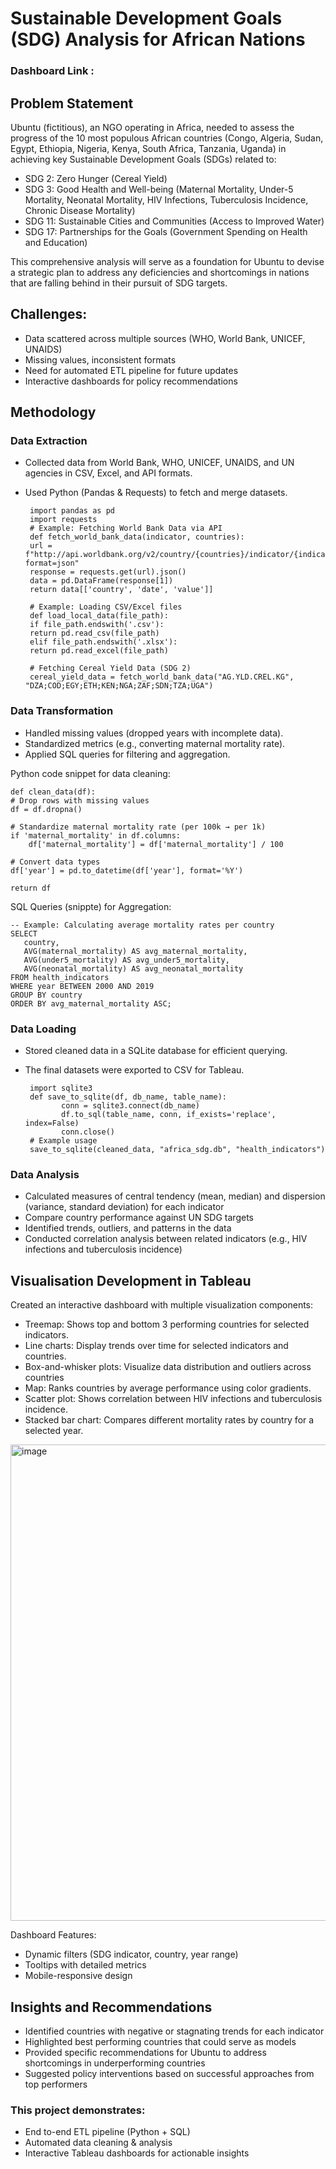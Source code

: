 # Sustainable Development Goals (SDG) Analysis for African Nations

### Dashboard Link : 

## Problem Statement
Ubuntu (fictitious), an NGO operating in Africa, needed to assess the progress of the 10 most populous African countries (Congo, Algeria, Sudan, Egypt, Ethiopia, Nigeria, Kenya, South Africa, Tanzania, Uganda) in achieving key Sustainable Development Goals (SDGs) related to:

- SDG 2: Zero Hunger (Cereal Yield)
- SDG 3: Good Health and Well-being (Maternal Mortality, Under-5 Mortality, Neonatal Mortality, HIV Infections, Tuberculosis Incidence, Chronic Disease Mortality)
- SDG 11: Sustainable Cities and Communities (Access to Improved Water)
- SDG 17: Partnerships for the Goals (Government Spending on Health and Education)

This comprehensive analysis will serve as a foundation for Ubuntu to devise a strategic plan to address any deficiencies and shortcomings in nations that are falling behind in their pursuit of SDG targets.

## Challenges:

- Data scattered across multiple sources (WHO, World Bank, UNICEF, UNAIDS)
- Missing values, inconsistent formats
- Need for automated ETL pipeline for future updates
- Interactive dashboards for policy recommendations

## Methodology

### Data Extraction
- Collected data from World Bank, WHO, UNICEF, UNAIDS, and UN agencies in CSV, Excel, and API formats.
- Used Python (Pandas & Requests) to fetch and merge datasets.

       import pandas as pd
       import requests
       # Example: Fetching World Bank Data via API
       def fetch_world_bank_data(indicator, countries):
       url = f"http://api.worldbank.org/v2/country/{countries}/indicator/{indicator}?format=json" 
       response = requests.get(url).json()
       data = pd.DataFrame(response[1])
       return data[['country', 'date', 'value']]

       # Example: Loading CSV/Excel files
       def load_local_data(file_path):
       if file_path.endswith('.csv'):
       return pd.read_csv(file_path)
       elif file_path.endswith('.xlsx'):
       return pd.read_excel(file_path)
       
       # Fetching Cereal Yield Data (SDG 2)
       cereal_yield_data = fetch_world_bank_data("AG.YLD.CREL.KG", "DZA;COD;EGY;ETH;KEN;NGA;ZAF;SDN;TZA;UGA")


### Data Transformation
- Handled missing values (dropped years with incomplete data).
- Standardized metrics (e.g., converting maternal mortality rate).
- Applied SQL queries for filtering and aggregation.

Python code snippet for data cleaning:

    def clean_data(df):
    # Drop rows with missing values
    df = df.dropna()
    
    # Standardize maternal mortality rate (per 100k → per 1k)
    if 'maternal_mortality' in df.columns:
        df['maternal_mortality'] = df['maternal_mortality'] / 100
    
    # Convert data types
    df['year'] = pd.to_datetime(df['year'], format='%Y')
    
    return df

SQL Queries (snippte) for Aggregation:

    -- Example: Calculating average mortality rates per country
    SELECT 
       country,
       AVG(maternal_mortality) AS avg_maternal_mortality,
       AVG(under5_mortality) AS avg_under5_mortality,
       AVG(neonatal_mortality) AS avg_neonatal_mortality
    FROM health_indicators
    WHERE year BETWEEN 2000 AND 2019
    GROUP BY country
    ORDER BY avg_maternal_mortality ASC;


### Data Loading
- Stored cleaned data in a SQLite database for efficient querying.
- The final datasets were exported to CSV for Tableau.
   
       import sqlite3
       def save_to_sqlite(df, db_name, table_name):
              conn = sqlite3.connect(db_name)
              df.to_sql(table_name, conn, if_exists='replace', index=False)
              conn.close()
       # Example usage
       save_to_sqlite(cleaned_data, "africa_sdg.db", "health_indicators")


### Data Analysis
- Calculated measures of central tendency (mean, median) and dispersion (variance, standard deviation) for each indicator
- Compare country performance against UN SDG targets
- Identified trends, outliers, and patterns in the data
- Conducted correlation analysis between related indicators (e.g., HIV infections and tuberculosis incidence)

## Visualisation Development in Tableau
Created an interactive dashboard with multiple visualization components:
- Treemap: Shows top and bottom 3 performing countries for selected indicators.
- Line charts: Display trends over time for selected indicators and countries.
- Box-and-whisker plots: Visualize data distribution and outliers across countries
- Map: Ranks countries by average performance using color gradients.
- Scatter plot: Shows correlation between HIV infections and tuberculosis incidence.
- Stacked bar chart: Compares different mortality rates by country for a selected year.

<img width="762" alt="image" src="https://github.com/user-attachments/assets/5fd957f0-4237-4eb7-93c5-cf9b37e897e4" />


Dashboard Features:
- Dynamic filters (SDG indicator, country, year range)
- Tooltips with detailed metrics
- Mobile-responsive design

## Insights and Recommendations
- Identified countries with negative or stagnating trends for each indicator
- Highlighted best performing countries that could serve as models
- Provided specific recommendations for Ubuntu to address shortcomings in underperforming countries
- Suggested policy interventions based on successful approaches from top performers

### This project demonstrates:
- End to-end ETL pipeline (Python + SQL)
- Automated data cleaning & analysis
- Interactive Tableau dashboards for actionable insights
